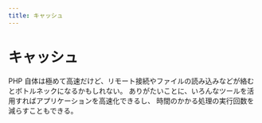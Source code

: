 ```yaml
---
title: キャッシュ
---
```


# キャッシュ

PHP 自体は極めて高速だけど、リモート接続やファイルの読み込みなどが絡むとボトルネックになるかもしれない。
ありがたいことに、いろんなツールを活用すればアプリケーションを高速化できるし、
時間のかかる処理の実行回数を減らすこともできる。